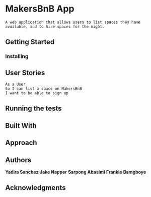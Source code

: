 # MakersBnB App
```
A web application that allows users to list spaces they have available, and to hire spaces for the night.
```

## Getting Started

### Installing

## User Stories
```
As a User
So I can list a space on MakersBnB
I want to be able to sign up
```

## Running the tests

## Built With

## Approach

## Authors

 **Yadira Sanchez**  **Jake Napper** **Sarpong Abasimi** **Frankie Bamgboye**

## Acknowledgments
